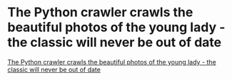 # The Python crawler crawls the beautiful photos of the young lady - the classic will never be out of date
[The Python crawler crawls the beautiful photos of the young lady - the classic will never be out of date](https://aiwithcloud.com/2022/09/16/the_python_crawler_crawls_the_beautiful_photos_of_the_young_lady___the_classic_will_never_be_out_of_date/)